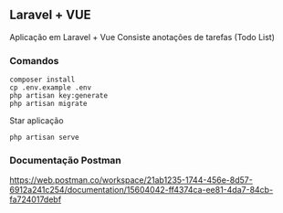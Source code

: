 ## Laravel + VUE

Aplicação em Laravel + Vue 
Consiste anotações de tarefas (Todo List)

### Comandos

```shell
composer install
cp .env.example .env
php artisan key:generate
php artisan migrate
```

Star aplicação
```shell
php artisan serve
```

### Documentação Postman
https://web.postman.co/workspace/21ab1235-1744-456e-8d57-6912a241c254/documentation/15604042-ff4374ca-ee81-4da7-84cb-fa724017debf
